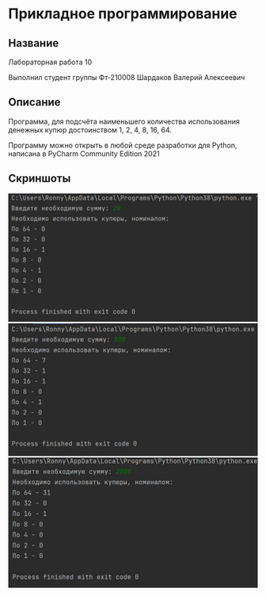 # Прикладное программирование
## Название 
Лабораторная работа 10

Выполнил студент группы Фт-210008 Шардаков Валерий Алексеевич
## Описание
Программа, для подсчёта наименьшего количества использования денежных купюр достоинством 1, 2, 4, 8, 16, 64.

Программу можно открыть в любой среде разработки для Python, написана в PyCharm Community Edition 2021
## Скриншоты
![](https://github.com/Ronny0113/PP10/blob/main/test1.jpg "Test1")
![](https://github.com/Ronny0113/PP10/blob/main/test2.jpg "Test2")
![](https://github.com/Ronny0113/PP10/blob/main/test3.jpg "Test3")
